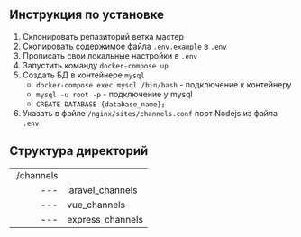 ## Инструкция по установке

1. Склонировать репазиторий ветка мастер
2. Скопировать содержимое файла ```.env.example``` в ```.env```
3. Прописать свои локальные настройки в ```.env```
4. Запустить команду ```docker-compose up```
5. Создать БД в контейнере ```mysql```
   * ```docker-compose exec mysql /bin/bash``` - подключение к контейнеру
   * ```mysql -u root -p``` - подключение у mysql
   * ```CREATE DATABASE {database_name};```
6. Указать в файле ```/nginx/sites/channels.conf``` порт Nodejs из файла ```.env```


## Структура директорий

|   |   | 
|---:|---|
| ./channels   |   |
|--- | laravel_channels  | 
|---   |vue_channels   | 
|---| express_channels|
